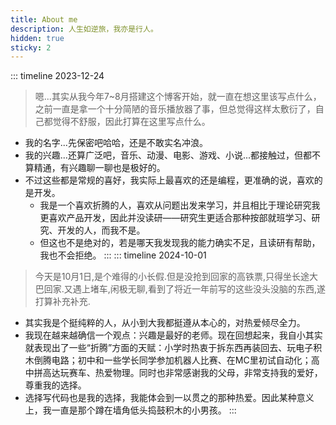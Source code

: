 ```yaml
---
title: About me
description: 人生如逆旅，我亦是行人。
hidden: true
sticky: 2
---
```


::: timeline 2023-12-24
> 嗯...其实从我今年7~8月搭建这个博客开始，就一直在想这里该写点什么，之前一直是拿一个十分简陋的音乐播放器了事，但总觉得这样太敷衍了，自己都觉得不舒服，因此打算在这里写点什么。

* 我的名字...先保密吧哈哈，还是不敢实名冲浪。
* 我的兴趣...还算广泛吧，音乐、动漫、电影、游戏、小说...都接触过，但都不算精通，有兴趣聊一聊也是极好的。
* 不过这些都是常规的喜好，我实际上最喜欢的还是编程，更准确的说，喜欢的是开发。
  * 我是一个喜欢折腾的人，喜欢从问题出发来学习，并且相比于理论研究我更喜欢产品开发，因此并没读研——研究生更适合那种按部就班学习、研究、开发的人，而我不是。
  * 但这也不是绝对的，若是哪天我发现我的能力确实不足，且读研有帮助，我也不会拒绝。
:::
::: timeline 2024-10-01

> 今天是10月1日,是个难得的小长假.但是没抢到回家的高铁票,只得坐长途大巴回家.又遇上堵车,闲极无聊,看到了将近一年前写的这些没头没脑的东西,遂打算补充补充.

* 其实我是个挺纯粹的人，从小到大我都挺遵从本心的，对热爱倾尽全力。
* 我现在越来越确信一个观点：兴趣是最好的老师。现在回想起来，我自小其实就表现出了一些“折腾”方面的天赋：小学时热衷于拆东西再装回去、玩电子积木倒腾电路；初中和一些学长同学参加机器人比赛、在MC里初试自动化；高中拼高达玩赛车、热爱物理。同时也非常感谢我的父母，非常支持我的爱好，尊重我的选择。
* 选择写代码也是我的选择，我能体会到一以贯之的那种热爱。因此某种意义上，我一直是那个蹲在墙角低头捣鼓积木的小男孩。
:::
